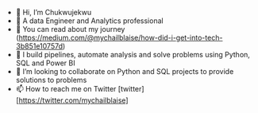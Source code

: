 - 👋 Hi, I’m Chukwujekwu
- 👀 A data Engineer and Analytics professional
- 🤔 You can read about my journey (https://medium.com/@mychailblaise/how-did-i-get-into-tech-3b851e10757d)
- 🌱 I build pipelines, automate analysis and solve problems using Python, SQL and Power BI
- 💞️ I’m looking to collaborate on Python and SQL projects to provide solutions to problems
- 📫 How to reach me on Twitter [twitter] [https://twitter.com/mychailblaise]

<!---
Mychail/Mychail is a ✨ special ✨ repository because its `README.md` (this file) appears on your GitHub profile.
You can click the Preview link to take a look at your changes.
--->
